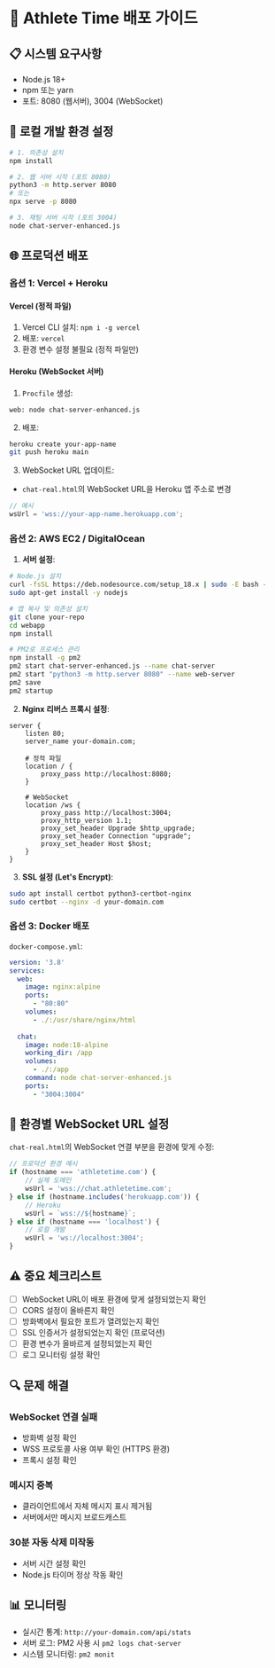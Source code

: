 # 🚀 Athlete Time 배포 가이드

## 📋 시스템 요구사항

- Node.js 18+ 
- npm 또는 yarn
- 포트: 8080 (웹서버), 3004 (WebSocket)

## 🔧 로컬 개발 환경 설정

```bash
# 1. 의존성 설치
npm install

# 2. 웹 서버 시작 (포트 8080)
python3 -m http.server 8080
# 또는
npx serve -p 8080

# 3. 채팅 서버 시작 (포트 3004)
node chat-server-enhanced.js
```

## 🌐 프로덕션 배포

### 옵션 1: Vercel + Heroku

#### Vercel (정적 파일)
1. Vercel CLI 설치: `npm i -g vercel`
2. 배포: `vercel`
3. 환경 변수 설정 불필요 (정적 파일만)

#### Heroku (WebSocket 서버)
1. `Procfile` 생성:
```
web: node chat-server-enhanced.js
```

2. 배포:
```bash
heroku create your-app-name
git push heroku main
```

3. WebSocket URL 업데이트:
- `chat-real.html`의 WebSocket URL을 Heroku 앱 주소로 변경
```javascript
// 예시
wsUrl = 'wss://your-app-name.herokuapp.com';
```

### 옵션 2: AWS EC2 / DigitalOcean

1. **서버 설정**:
```bash
# Node.js 설치
curl -fsSL https://deb.nodesource.com/setup_18.x | sudo -E bash -
sudo apt-get install -y nodejs

# 앱 복사 및 의존성 설치
git clone your-repo
cd webapp
npm install

# PM2로 프로세스 관리
npm install -g pm2
pm2 start chat-server-enhanced.js --name chat-server
pm2 start "python3 -m http.server 8080" --name web-server
pm2 save
pm2 startup
```

2. **Nginx 리버스 프록시 설정**:
```nginx
server {
    listen 80;
    server_name your-domain.com;

    # 정적 파일
    location / {
        proxy_pass http://localhost:8080;
    }

    # WebSocket
    location /ws {
        proxy_pass http://localhost:3004;
        proxy_http_version 1.1;
        proxy_set_header Upgrade $http_upgrade;
        proxy_set_header Connection "upgrade";
        proxy_set_header Host $host;
    }
}
```

3. **SSL 설정 (Let's Encrypt)**:
```bash
sudo apt install certbot python3-certbot-nginx
sudo certbot --nginx -d your-domain.com
```

### 옵션 3: Docker 배포

`docker-compose.yml`:
```yaml
version: '3.8'
services:
  web:
    image: nginx:alpine
    ports:
      - "80:80"
    volumes:
      - ./:/usr/share/nginx/html
  
  chat:
    image: node:18-alpine
    working_dir: /app
    volumes:
      - ./:/app
    command: node chat-server-enhanced.js
    ports:
      - "3004:3004"
```

## 📝 환경별 WebSocket URL 설정

`chat-real.html`의 WebSocket 연결 부분을 환경에 맞게 수정:

```javascript
// 프로덕션 환경 예시
if (hostname === 'athletetime.com') {
    // 실제 도메인
    wsUrl = 'wss://chat.athletetime.com';
} else if (hostname.includes('herokuapp.com')) {
    // Heroku
    wsUrl = `wss://${hostname}`;
} else if (hostname === 'localhost') {
    // 로컬 개발
    wsUrl = 'ws://localhost:3004';
}
```

## ⚠️ 중요 체크리스트

- [ ] WebSocket URL이 배포 환경에 맞게 설정되었는지 확인
- [ ] CORS 설정이 올바른지 확인
- [ ] 방화벽에서 필요한 포트가 열려있는지 확인
- [ ] SSL 인증서가 설정되었는지 확인 (프로덕션)
- [ ] 환경 변수가 올바르게 설정되었는지 확인
- [ ] 로그 모니터링 설정 확인

## 🔍 문제 해결

### WebSocket 연결 실패
- 방화벽 설정 확인
- WSS 프로토콜 사용 여부 확인 (HTTPS 환경)
- 프록시 설정 확인

### 메시지 중복
- 클라이언트에서 자체 메시지 표시 제거됨
- 서버에서만 메시지 브로드캐스트

### 30분 자동 삭제 미작동
- 서버 시간 설정 확인
- Node.js 타이머 정상 작동 확인

## 📊 모니터링

- 실시간 통계: `http://your-domain.com/api/stats`
- 서버 로그: PM2 사용 시 `pm2 logs chat-server`
- 시스템 모니터링: `pm2 monit`